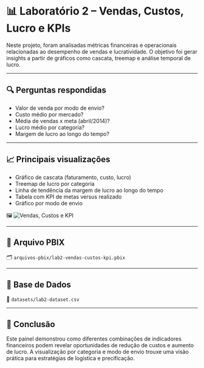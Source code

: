 # 📊 Laboratório 2 – Vendas, Custos, Lucro e KPIs

Neste projeto, foram analisadas métricas financeiras e operacionais relacionadas ao desempenho de vendas e lucratividade. O objetivo foi gerar insights a partir de gráficos como cascata, treemap e análise temporal de lucro.

---

## 🔍 Perguntas respondidas

- Valor de venda por modo de envio?
- Custo médio por mercado?
- Média de vendas x meta (abril/2014)?
- Lucro médio por categoria?
- Margem de lucro ao longo do tempo?

---

## 📈 Principais visualizações

- Gráfico de cascata (faturamento, custo, lucro)
- Treemap de lucro por categoria
- Linha de tendência da margem de lucro ao longo do tempo
- Tabela com KPI de metas versus realizado
- Gráfico por modo de envio

🖼️ ![Vendas, Custos e KPI](../thumb_lab2_kpi.png)

---

## 📁 Arquivo PBIX

🗂️ `arquivos-pbix/lab2-vendas-custos-kpi.pbix`

---

## 📄 Base de Dados

📂 `datasets/lab2-dataset.csv`

---

## 🧠 Conclusão

Este painel demonstrou como diferentes combinações de indicadores financeiros podem revelar oportunidades de redução de custos e aumento de lucro. A visualização por categoria e modo de envio trouxe uma visão prática para estratégias de logística e precificação.
